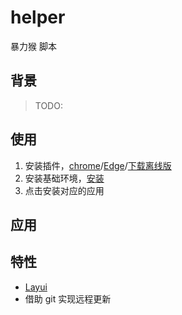 # helper
暴力猴 脚本

## 背景
> TODO:

## 使用

1. 安装插件，[chrome](https://chrome.google.com/webstore/detail/violentmonkey/jinjaccalgkegednnccohejagnlnfdag?hl=zh-CN)/[Edge](https://microsoftedge.microsoft.com/addons/detail/%E6%9A%B4%E5%8A%9B%E7%8C%B4/eeagobfjdenkkddmbclomhiblgggliao)/[下载离线版](https://raw.githubusercontent.com/zhangfake/helper/main/Violentmonkey-webext-v2.13.9.zip)
3. 安装基础环境，[安装](https://raw.githubusercontent.com/zhangfake/helper/main/exportor.js)
4. 点击安装对应的应用

## 应用

## 特性

- [Layui](https://layui.dev/docs/2.8/)
- 借助 git 实现远程更新



